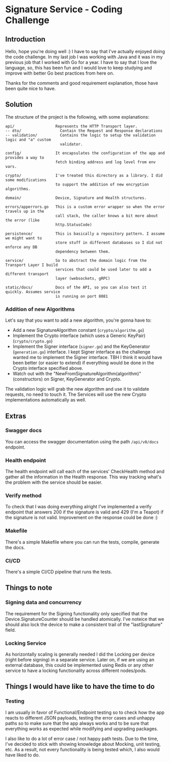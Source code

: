 # Signature Service - Coding Challenge

## Introduction

Hello, hope you're doing well :) I have to say that I've actually enjoyed doing the code challenge. In my last job I was working with Java and it was in my previous job that I worked with Go for a year. I have to say that I love the language, so, this has been fun and I would love to keep studying and improve with better Go best practices from here on.

Thanks for the comments and good requirement explanation, those have been quite nice to have.

## Solution

The structure of the project is the following, with some explanations:

```
api/                  Represents the HTTP Transport layer.
-- dto/                 Contain the Request and Response declarations
-- validation/          Contains the logic to setup the validation logic and "a" custom
                        validator.

config/               It encapsulates the configuration of the app and provides a way to
                      fetch binding address and log level from env vars.

crypto/               I've treated this directory as a library. I did some modifications
                      to support the addition of new encryption algorithms.

domain/               Device, Signature and Health structures.

errors/apperrors.go   This is a custom error wrapper so when the error travels up in the
                      call stack, the caller knows a bit more about the error (like
                      http.StatusCode)

persistence/          This is basically a repository pattern. I assume we might want to
                      store stuff in different databases so I did not enforce any DB
                      dependency between them.

service/              So to abstract the domain logic from the Transport Layer I build
                      services that could be used later to add a different transport
                      layer (websockets, gRPC)

static/docs/          Docs of the API, so you can also test it quickly. Assumes service
                      is running on port 8081
```

### Addition of new Algorithms

Let's say that you want to add a new algorithm, you're gonna have to:

- Add a new SignatureAlgorithm constant (`crypto/algorithm.go`)
- Implement the Crypto interface (which uses a Generic KeyPair) (`crypto/crypto.go`)
- Implement the Signer interface (`signer.go`) and the KeyGenerator (`generation.go`) interface. I kept Signer interface as the challenge wanted me to implement the Signer interface. TBH I think it would have been better (or easier to extend) if everything would be done in the Crypto interface specified above.
- Watch out with the "NewFromSignatureAlgorithm(algorithm)" (constructors) on Signer, KeyGenerator and Crypto.

The validation logic will grab the new algorithm and use it to validate requests, no need to touch it. The Services will use the new Crypto implementations automatically as well.

## Extras

### Swagger docs

You can access the swagger documentation using the path `/api/v0/docs` endpoint.

### Health endpoint

The health endpoint will call each of the services' CheckHealth method and gather all the information in the Health response. This way tracking what's the problem with the service 
should be easier.

### Verify method

To check that I was doing everything alright I've implemented a verify endpoint that answers 200 if the signature is valid and 429 (I'm a Teapot) if the signature is not valid.
Improvement on the response could be done :) 

### Makefile

There's a simple Makefile where you can run the tests, compile, generate the docs.

### CI/CD

There's a simple CI/CD pipeline that runs the tests.

## Things to note

### Signing data and concurrency

The requirement for the Signing functionality only specified that the Device.SignatureCounter should be handled atomically. I've noteice that we should also lock the device to make a consistent trail of the "lastSignature" field.

### Locking Service

As horizontally scaling is generally needed I did the Locking per device (right before signing) in a separate service. Later on, if we are using an external database, this could be implemented
using Redis or any other service to have a locking functionality across different nodes/pods.

## Things I would have like to have the time to do

### Testing

I am usually in favor of Functional/Endpoint testing so to check how the app reacts to different JSON payloads, testing the error cases and unhappy paths so to make sure that the app always works and to be sure that everything works as expected while modifying and upgrading packages. 

I also like to do a lot of error case / not happy path tests. Due to the time, I've decided to stick with showing knowledge about Mocking, unit testing, etc. As a result, not every functionality is being tested which, I also would have liked to do.
